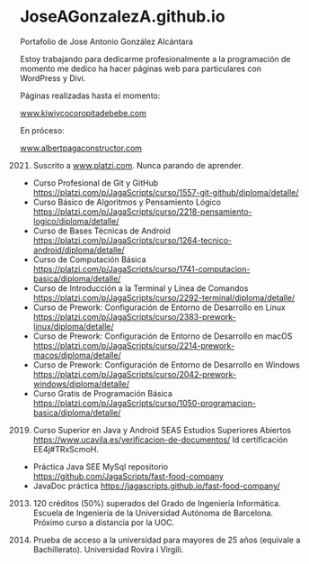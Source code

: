 # JoseAGonzalezA.github.io
Portafolio de Jose Antonio González Alcántara

Estoy trabajando para dedicarme profesionalmente a la programación de momento me dedico ha hacer páginas web para particulares con WordPress y Divi.

Páginas realizadas hasta el momento:

www.kiwiycocoropitadebebe.com

En próceso:

www.albertpagaconstructor.com

2021. Suscrito a www.platzi.com. Nunca parando de aprender.
- Curso Profesional de Git y GitHub https://platzi.com/p/JagaScripts/curso/1557-git-github/diploma/detalle/
- Curso Básico de Algoritmos y Pensamiento Lógico https://platzi.com/p/JagaScripts/curso/2218-pensamiento-logico/diploma/detalle/
- Curso de Bases Técnicas de Android https://platzi.com/p/JagaScripts/curso/1264-tecnico-android/diploma/detalle/
- Curso de Computación Básica https://platzi.com/p/JagaScripts/curso/1741-computacion-basica/diploma/detalle/
- Curso de Introducción a la Terminal y Línea de Comandos https://platzi.com/p/JagaScripts/curso/2292-terminal/diploma/detalle/
- Curso de Prework: Configuración de Entorno de Desarrollo en Linux https://platzi.com/p/JagaScripts/curso/2383-prework-linux/diploma/detalle/
- Curso de Prework: Configuración de Entorno de Desarrollo en macOS https://platzi.com/p/JagaScripts/curso/2214-prework-macos/diploma/detalle/
- Curso de Prework: Configuración de Entorno de Desarrollo en Windows https://platzi.com/p/JagaScripts/curso/2042-prework-windows/diploma/detalle/
- Curso Gratis de Programación Básica https://platzi.com/p/JagaScripts/curso/1050-programacion-basica/diploma/detalle/

2019. Curso Superior en Java y Android SEAS Estudios Superiores Abiertos https://www.ucavila.es/verificacion-de-documentos/ Id certificación EE4j#TRxScmoH.
- Práctica Java SEE MySql  repositorio https://github.com/JagaScripts/fast-food-company
- JavaDoc práctica https://jagascripts.github.io/fast-food-company/

2013. 120 créditos (50%) superados del Grado de Ingeniería Informática. Escuela de Ingeniería de la Universidad Autónoma de Barcelona. Próximo curso a distancia por la UOC.

2010. Prueba de acceso a la universidad para mayores de 25 años (equivale a Bachillerato). Universidad Rovira i Virgili.


